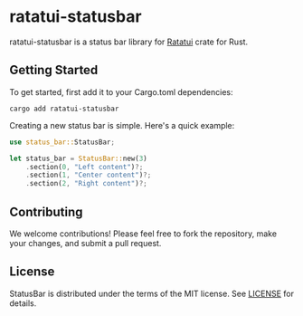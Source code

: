 # ratatui-statusbar

ratatui-statusbar is a status bar library for [Ratatui](https://github.com/ratatui-org/ratatui) crate for Rust.

## Getting Started

To get started, first add it to your Cargo.toml dependencies:

```
cargo add ratatui-statusbar
```

Creating a new status bar is simple. Here's a quick example:

```rust
use status_bar::StatusBar;

let status_bar = StatusBar::new(3)
    .section(0, "Left content")?;
    .section(1, "Center content")?;
    .section(2, "Right content")?;
```

## Contributing

We welcome contributions! Please feel free to fork the repository, make your changes, and submit a pull request.

## License

StatusBar is distributed under the terms of the MIT license. See [LICENSE](LICENSE) for details.
